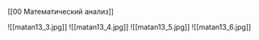 [[00 Математический анализ]]

![[matan13_3.jpg]]
![[matan13_4.jpg]]
![[matan13_5.jpg]]
![[matan13_6.jpg]]